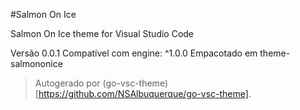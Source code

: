 #Salmon On Ice

Salmon On Ice theme for Visual Studio Code

Versão 0.0.1
Compatível com engine: ^1.0.0
Empacotado em theme-salmononice

> Autogerado por (go-vsc-theme)[https://github.com/NSAlbuquerque/go-vsc-theme].
